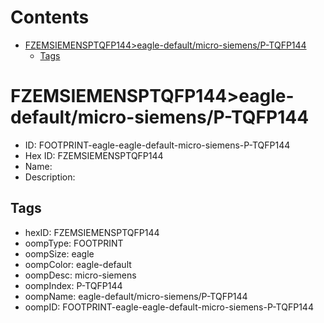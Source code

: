 



Contents
========

* [FZEMSIEMENSPTQFP144>eagle-default/micro-siemens/P-TQFP144](#fzemsiemensptqfp144eagle-defaultmicro-siemensp-tqfp144)
	* [Tags](#tags)

# FZEMSIEMENSPTQFP144>eagle-default/micro-siemens/P-TQFP144

- ID: FOOTPRINT-eagle-eagle-default-micro-siemens-P-TQFP144
- Hex ID: FZEMSIEMENSPTQFP144
- Name: 
- Description: 

## Tags

- hexID: FZEMSIEMENSPTQFP144
- oompType: FOOTPRINT
- oompSize: eagle
- oompColor: eagle-default
- oompDesc: micro-siemens
- oompIndex: P-TQFP144
- oompName: eagle-default/micro-siemens/P-TQFP144
- oompID: FOOTPRINT-eagle-eagle-default-micro-siemens-P-TQFP144
